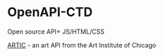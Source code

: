# OpenAPI-CTD
Open source API+ JS/HTML/CSS

[ARTIC](https://api.artic.edu/docs/#introduction) - an art API from the Art Institute of Chicago
